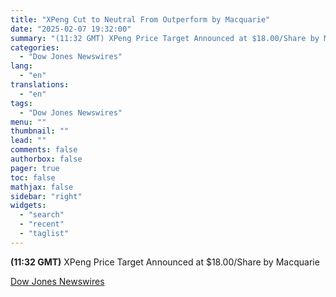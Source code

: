```yaml
---
title: "XPeng Cut to Neutral From Outperform by Macquarie"
date: "2025-02-07 19:32:00"
summary: "(11:32 GMT) XPeng Price Target Announced at $18.00/Share by Macquarie"
categories:
  - "Dow Jones Newswires"
lang:
  - "en"
translations:
  - "en"
tags:
  - "Dow Jones Newswires"
menu: ""
thumbnail: ""
lead: ""
comments: false
authorbox: false
pager: true
toc: false
mathjax: false
sidebar: "right"
widgets:
  - "search"
  - "recent"
  - "taglist"
---
```


**(11:32 GMT)** XPeng Price Target Announced at $18.00/Share by Macquarie

[Dow Jones Newswires](https://www.tradingview.com/news/DJN_DN20250207004636:0/)
